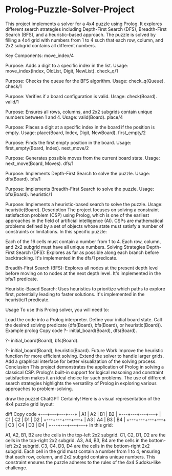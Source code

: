 # Prolog-Puzzle-Solver-Project
This project implements a solver for a 4x4 puzzle using Prolog. It explores different search strategies including Depth-First Search (DFS), Breadth-First Search (BFS), and a heuristic-based approach. The puzzle is solved by filling a 4x4 grid with numbers from 1 to 4 such that each row, column, and 2x2 subgrid contains all different numbers.

Key Components:
move_index/4

Purpose: Adds a digit to a specific index in the list.
Usage: move_index(Index, OldList, Digit, NewList).
check_q/1

Purpose: Checks the queue for the BFS algorithm.
Usage: check_q(Queue).
check/1

Purpose: Verifies if a board configuration is valid.
Usage: check(Board).
valid/1

Purpose: Ensures all rows, columns, and 2x2 subgrids contain unique numbers between 1 and 4.
Usage: valid(Board).
place/4

Purpose: Places a digit at a specific index in the board if the position is empty.
Usage: place(Board, Index, Digit, NewBoard).
first_empty/2

Purpose: Finds the first empty position in the board.
Usage: first_empty(Board, Index).
next_move/2

Purpose: Generates possible moves from the current board state.
Usage: next_move(Board, Moves).
dfs/1

Purpose: Implements Depth-First Search to solve the puzzle.
Usage: dfs(Board).
bfs/1

Purpose: Implements Breadth-First Search to solve the puzzle.
Usage: bfs(Board).
heuristic/1

Purpose: Implements a heuristic-based search to solve the puzzle.
Usage: heuristic(Board).
Description
The project focuses on solving a constraint satisfaction problem (CSP) using Prolog, which is one of the earliest approaches in the field of artificial intelligence (AI). CSPs are mathematical problems defined by a set of objects whose state must satisfy a number of constraints or limitations. In this specific puzzle:

Each of the 16 cells must contain a number from 1 to 4.
Each row, column, and 2x2 subgrid must have all unique numbers.
Solving Strategies
Depth-First Search (DFS): Explores as far as possible along each branch before backtracking. It's implemented in the dfs/1 predicate.

Breadth-First Search (BFS): Explores all nodes at the present depth level before moving on to nodes at the next depth level. It's implemented in the bfs/1 predicate.

Heuristic-Based Search: Uses heuristics to prioritize which paths to explore first, potentially leading to faster solutions. It's implemented in the heuristic/1 predicate.

Usage
To use this Prolog solver, you will need to:

Load the code into a Prolog interpreter.
Define your initial board state.
Call the desired solving predicate (dfs(Board), bfs(Board), or heuristic(Board)).
Example
prolog
Copy code
?- initial_board(Board),
   dfs(Board).

?- initial_board(Board),
   bfs(Board).

?- initial_board(Board),
   heuristic(Board).
Future Work
Improve the heuristic function for more efficient solving.
Extend the solver to handle larger grids.
Add a graphical interface for better visualization of the solving process.
Conclusion
This project demonstrates the application of Prolog in solving a classical CSP. Prolog's built-in support for logical reasoning and constraint satisfaction makes it an ideal choice for such problems. The use of different search strategies highlights the versatility of Prolog in exploring various approaches to problem-solving.

draw the puzzel
ChatGPT
Certainly! Here is a visual representation of the 4x4 puzzle grid layout:

diff
Copy code
+---+---+---+---+
| A1 | A2 | B1 | B2 |
+---+---+---+---+
| C1 | C2 | D1 | D2 |
+---+---+---+---+
| A3 | A4 | B3 | B4 |
+---+---+---+---+
| C3 | C4 | D3 | D4 |
+---+---+---+---+
In this grid:

A1, A2, B1, B2 are the cells in the top-left 2x2 subgrid.
C1, C2, D1, D2 are the cells in the top-right 2x2 subgrid.
A3, A4, B3, B4 are the cells in the bottom-left 2x2 subgrid.
C3, C4, D3, D4 are the cells in the bottom-right 2x2 subgrid.
Each cell in the grid must contain a number from 1 to 4, ensuring that each row, column, and 2x2 subgrid contains unique numbers. This constraint ensures the puzzle adheres to the rules of the 4x4 Sudoku-like challenge.
